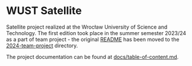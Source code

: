 # WUST Satellite

Satellite project realized at the Wrocław University of Science and
Technology. The first edition took place in the summer semester 2023/24 as a
part of team project - the original [README](2024-team-project/README.md)
has been moved to the [2024-team-project](2024-team-project) directory.

The project documentation can be found at [docs/table-of-content.md](./docs/table-of-content.md).
